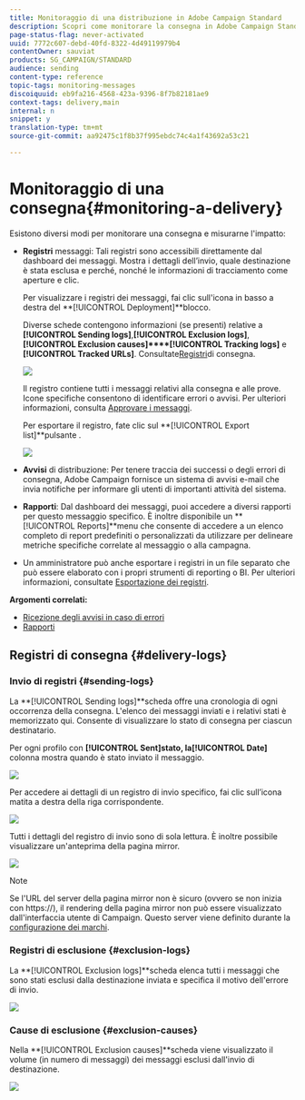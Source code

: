 ```yaml
---
title: Monitoraggio di una distribuzione in Adobe Campaign Standard
description: Scopri come monitorare la consegna in Adobe Campaign Standard.
page-status-flag: never-activated
uuid: 7772c607-debd-40fd-8322-4d49119979b4
contentOwner: sauviat
products: SG_CAMPAIGN/STANDARD
audience: sending
content-type: reference
topic-tags: monitoring-messages
discoiquuid: eb9fa216-4568-423a-9396-8f7b82181ae9
context-tags: delivery,main
internal: n
snippet: y
translation-type: tm+mt
source-git-commit: aa92475c1f8b37f995ebdc74c4a1f43692a53c21

---
```



# Monitoraggio di una consegna{#monitoring-a-delivery}

Esistono diversi modi per monitorare una consegna e misurarne l&#39;impatto:

* **Registri** messaggi: Tali registri sono accessibili direttamente dal dashboard dei messaggi. Mostra i dettagli dell’invio, quale destinazione è stata esclusa e perché, nonché le informazioni di tracciamento come aperture e clic.

   Per visualizzare i registri dei messaggi, fai clic sull&#39;icona in basso a destra del **[!UICONTROL Deployment]**blocco.

   Diverse schede contengono informazioni (se presenti) relative a **[!UICONTROL Sending logs]**,**[!UICONTROL Exclusion logs]**, **[!UICONTROL Exclusion causes]****[!UICONTROL Tracking logs]** e **[!UICONTROL Tracked URLs]**. Consultate[Registri](#delivery-logs)di consegna.

   ![](assets/sending_delivery1.png)

   Il registro contiene tutti i messaggi relativi alla consegna e alle prove. Icone specifiche consentono di identificare errori o avvisi. Per ulteriori informazioni, consulta [Approvare i messaggi](../../sending/using/previewing-messages.md).

   Per esportare il registro, fate clic sul **[!UICONTROL Export list]**pulsante .

   ![](assets/sending_delivery2.png)

* **Avvisi** di distribuzione: Per tenere traccia dei successi o degli errori di consegna, Adobe Campaign fornisce un sistema di avvisi e-mail che invia notifiche per informare gli utenti di importanti attività del sistema.
* **Rapporti**: Dal dashboard dei messaggi, puoi accedere a diversi rapporti per questo messaggio specifico. È inoltre disponibile un **[!UICONTROL Reports]**menu che consente di accedere a un elenco completo di report predefiniti o personalizzati da utilizzare per delineare metriche specifiche correlate al messaggio o alla campagna.
* Un amministratore può anche esportare i registri in un file separato che può essere elaborato con i propri strumenti di reporting o BI. Per ulteriori informazioni, consultate [Esportazione dei registri](../../automating/using/exporting-logs.md).

**Argomenti correlati:**

* [Ricezione degli avvisi in caso di errori](../../sending/using/receiving-alerts-when-failures-happen.md)
* [Rapporti](../../reporting/using/about-dynamic-reports.md)

## Registri di consegna {#delivery-logs}

### Invio di registri {#sending-logs}

La **[!UICONTROL Sending logs]**scheda offre una cronologia di ogni occorrenza della consegna. L&#39;elenco dei messaggi inviati e i relativi stati è memorizzato qui. Consente di visualizzare lo stato di consegna per ciascun destinatario.

Per ogni profilo con **[!UICONTROL Sent]**stato, la**[!UICONTROL Date]** colonna mostra quando è stato inviato il messaggio.

![](assets/sending_delivery3.png)

Per accedere ai dettagli di un registro di invio specifico, fai clic sull’icona matita a destra della riga corrispondente.

![](assets/sending_access-sending-log.png)

Tutti i dettagli del registro di invio sono di sola lettura. È inoltre possibile visualizzare un&#39;anteprima della pagina mirror.

![](assets/sending_sending-log.png)

>[!NOTE]
>
>Se l&#39;URL del server della pagina mirror non è sicuro (ovvero se non inizia con https://), il rendering della pagina mirror non può essere visualizzato dall&#39;interfaccia utente di Campaign. Questo server viene definito durante la [configurazione dei marchi](../../administration/using/branding.md#configuring-and-using-brands).

### Registri di esclusione {#exclusion-logs}

La **[!UICONTROL Exclusion logs]**scheda elenca tutti i messaggi che sono stati esclusi dalla destinazione inviata e specifica il motivo dell&#39;errore di invio.

![](assets/sending_delivery4.png)

### Cause di esclusione {#exclusion-causes}

Nella **[!UICONTROL Exclusion causes]**scheda viene visualizzato il volume (in numero di messaggi) dei messaggi esclusi dall&#39;invio di destinazione.

![](assets/sending_delivery5.png)
